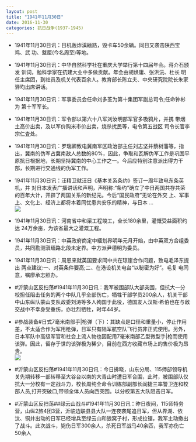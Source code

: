 ```yaml
---
layout: post
title: "1941年11月30日"
date: 2016-11-30
categories: 抗日战争(1937-1945)
---
```


<meta name="referrer" content="no-referrer" />

- 1941年11月30日讯：日机轰炸滇緬路，毁卡车50余辆。同日又袭击陕西宝鸡、武 功、盩厘(今名周至)等地。 

- 1941年11月30日讯：中华自然科学社在重庆大学举行第十四届年会。蒋介石颁发 训词，勉科学家在抗建大业中多做贡献。年会由胡焕庸、张洪沅、杜长 明任主席团，到社员及机关代表百余人。教育部长陈立夫、中央研究院院长朱家骅均出席讲话。 

- 1941年11月30日讯：军事委员会任命刘多荃为第十集团军副总司令;任命钟彬为 第十军军长。 

- 1941年11月30日讯：军令部以第六十八军刘汝明部军官多吸鸦片，并携 带烟土高价出卖，及以军价购米市价出卖，烧杀扰民等，电令第五战区 司令长官李宗仁査处。 

- 1941年11月30日讯：罗瑞卿致电冀南军区政治部主任刘志坚并蔡树藩等，指出，冀南的伪军占冀南敌人总数的80%，因此，争取和瓦解伪军工作是巩固平原抗日根据地，长期坚持冀南的中心工作之一。今后应特别注意派出得力干部，长期进行交通线的伪军工作。 

- 1941年11月30日讯：汪精卫就汪日《基本关系条约》签订一周年致电东条英机，并 对日本发表广播讲话和声明，声明称:“条约”确立了中日两国共存共荣 的百年大计，开辟了两国关系的新纪元。今后“国民政府”无论在外交 上、军事上、文化上、经济上都将本着同忧患共安乐的精神，与日本 ... <br/><img src="https://ww3.sinaimg.cn/large/aca367d8jw1faa6ya0023j20c8090jsj.jpg" />

- 1941年11月30日讯：河南省中和渠工程竣工，全长180余里，灌慨受益面积约达 24万余亩，为该省最大之灌溉工程。 

- 1941年11月30日讯：中英政府商定中緬划界明年元月开始，由中英双方合组委 员，共同勘测滇缅路北段未定界。中方派尹德明为委员。 

- 1941年11月30日讯：周恩来就英国要求同中共在琼崖合作问题，致电毛泽东提出 两点建议:一、对英条件要高;二、在港设机关电台“以秘密为好”。毛复 电同意，嘱廖承志照办。 

- #沂蒙山区反扫荡#1941年11月30日讯：我军被围部队大部突围，但抗大一分校担任阻击任务的两个中队几乎全部伤亡，牺牲干部学员200余人，机关干部中山东纵队蒙山支队政委刘涛等多人殉国于此役，德国友人汉斯·希伯也在与敌交战中不幸身受重伤，亦壮烈牺牲，时年44岁。 

- #参战装备#日式7毫米南部手|枪弹（下）：其缺点是口径和重量小，停止作用差，不太适合作为军用枪弹，日军只有陆军航空队飞行员非正式使用。另外，日本军队中高级军官和社会上流人物也因配用7毫米南部乙型微型手|枪而使用该弹。因此，留存于世的该弹极为稀少，目前在西方收藏市场上的售价极为昂贵。 <br/><img src="https://ww4.sinaimg.cn/large/aca367d8jw1fa9wknjmp3j208c0kxdij.jpg" />

- #沂蒙山区反扫荡#1941年11月30日讯：今日拂晓，山东分局、115师部领导机关先期转移一部转移至大谷台以南的大青山时遭日军合围，此时，被围部队仅抗大一分校有一定战斗力，校长周纯全命令训练部副部长阎捷三率警卫连和校部人员,打开突破口,带领全体人员向西突围。以分校第五大队阻击日军。 

- #沂蒙山区反扫荡##绿云山战斗#1941年11月30日讯：昨日夜间，115师特务营，山纵2旅4团3营，沂临边联县县大队一连夜袭尾追日军，但从界湖、依汶、铜井出动的日军已经增兵至绿云山和狼窝子村，形成拉锯，我军主动撤出了战斗。此次战斗，毙伤日军300余人，杀死日军战马40余匹，我军亦伤亡50余人 

